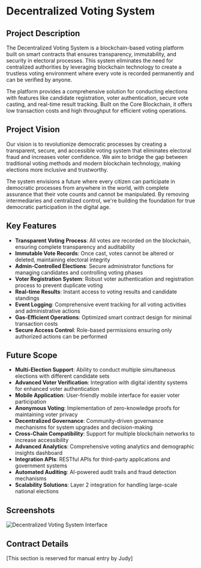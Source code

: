 # Decentralized Voting System

## Project Description

The Decentralized Voting System is a blockchain-based voting platform built on smart contracts that ensures transparency, immutability, and security in electoral processes. This system eliminates the need for centralized authorities by leveraging blockchain technology to create a trustless voting environment where every vote is recorded permanently and can be verified by anyone.

The platform provides a comprehensive solution for conducting elections with features like candidate registration, voter authentication, secure vote casting, and real-time result tracking. Built on the Core Blockchain, it offers low transaction costs and high throughput for efficient voting operations.

## Project Vision

Our vision is to revolutionize democratic processes by creating a transparent, secure, and accessible voting system that eliminates electoral fraud and increases voter confidence. We aim to bridge the gap between traditional voting methods and modern blockchain technology, making elections more inclusive and trustworthy.

The system envisions a future where every citizen can participate in democratic processes from anywhere in the world, with complete assurance that their vote counts and cannot be manipulated. By removing intermediaries and centralized control, we're building the foundation for true democratic participation in the digital age.

## Key Features

- **Transparent Voting Process**: All votes are recorded on the blockchain, ensuring complete transparency and auditability
- **Immutable Vote Records**: Once cast, votes cannot be altered or deleted, maintaining electoral integrity
- **Admin-Controlled Elections**: Secure administrator functions for managing candidates and controlling voting phases
- **Voter Registration System**: Robust voter authentication and registration process to prevent duplicate voting
- **Real-time Results**: Instant access to voting results and candidate standings
- **Event Logging**: Comprehensive event tracking for all voting activities and administrative actions
- **Gas-Efficient Operations**: Optimized smart contract design for minimal transaction costs
- **Secure Access Control**: Role-based permissions ensuring only authorized actions can be performed

## Future Scope

- **Multi-Election Support**: Ability to conduct multiple simultaneous elections with different candidate sets
- **Advanced Voter Verification**: Integration with digital identity systems for enhanced voter authentication
- **Mobile Application**: User-friendly mobile interface for easier voter participation
- **Anonymous Voting**: Implementation of zero-knowledge proofs for maintaining voter privacy
- **Decentralized Governance**: Community-driven governance mechanisms for system upgrades and decision-making
- **Cross-Chain Compatibility**: Support for multiple blockchain networks to increase accessibility
- **Advanced Analytics**: Comprehensive voting analytics and demographic insights dashboard
- **Integration APIs**: RESTful APIs for third-party applications and government systems
- **Automated Auditing**: AI-powered audit trails and fraud detection mechanisms
- **Scalability Solutions**: Layer 2 integration for handling large-scale national elections

## Screenshots

![Decentralized Voting System Interface](image.png)

## Contract Details

[This section is reserved for manual entry by Judy]
